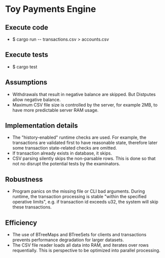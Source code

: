 # Toy Payments Engine
## Execute code
- $ cargo run -- transactions.csv > accounts.csv
## Execute tests
- $ cargo test
## Assumptions
- Withdrawals that result in negative balance are skipped. But Distputes allow negative balance.
- Maximum CSV file size is controlled by the server, for example 2MB, to have more predictable server RAM usage.
## Implementation details
- The "history-enabled" runtime checks are used. For example, the transactions are validated first to have reasonable state, therefore later some transaction state-related checks are omitted.
- If transaction already exists in database, it skips. 
- CSV parsing silently skips the non-parsable rows. This is done so that not no disrupt the potential tests by the examinators.
## Robustness
- Program panics on the missing file or CLI bad arguments. During runtime, the transaction processing is stable "within the specified operative limits", e.g. if transaction id exceeds u32, the system will skip these transactions.
## Efficiency
- The use of BTreeMaps and BTreeSets for clients and transactions prevents performance degradation for larger datasets.
- The CSV file reader loads all data into RAM, and iterates over rows requentially. This is perspective to be optimized into parallel processing.


